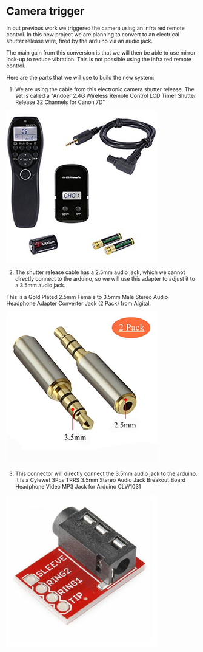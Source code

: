 
# Camera trigger

In out previous work we triggered the camera using an infra red remote control. In this new project we are planning to convert to an electrical shutter release wire, fired by the arduino via an audio jack. 

The main gain from this conversion is that we will then be able to use mirror lock-up to reduce vibration. This is not possible using the infra red remote control. 

Here are the parts that we will use to build the new system:

1) We are using the cable from this electronic camera shutter release. The set is called a "Andoer 2.4G Wireless Remote Control LCD Timer Shutter Release 32 Channels for Canon 7D"

<img src="images/AndoerYouProShutterRelease.jpg"  height="400" alt="image"/>

2) The shutter release cable has a 2.5mm audio jack, which we cannot directly connect to the arduino, so we will use this adapter to adjust it to a 3.5mm audio jack. 

This is a Gold Plated 2.5mm Female to 3.5mm Male Stereo Audio Headphone Adapter Converter Jack (2 Pack) from Aigital.

<img src="images/2.5mmTo3.5mmAdapter.jpg" height="400" alt="image"/>

3) This connector will directly connect the 3.5mm audio jack to the arduino. It is a Cylewet 3Pcs TRRS 3.5mm Stereo Audio Jack Breakout Board Headphone Video MP3 Jack for Arduino CLW1031

<img src="images/3.5mmToArduinoAdapter.jpg"  height="400"  alt="image"/>

